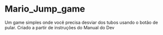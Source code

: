 # Mario_Jump_game
 Um game simples onde você precisa desviar dos tubos usando o botão de pular. Criado a partir de instruções do Manual do Dev
